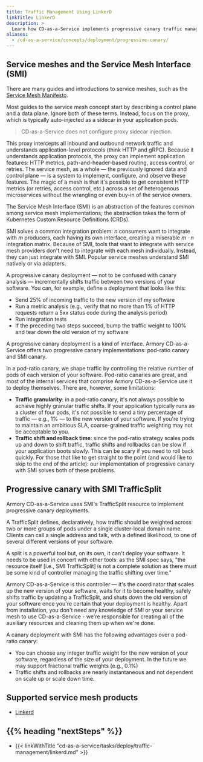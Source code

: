 ```yaml
---
title: Traffic Management Using LinkerD
linkTitle: LinkerD
description: >
  Learn how CD-as-a-Service implements progressive canary traffic management using LinkerD.
aliases: 
  - /cd-as-a-service/concepts/deployment/progressive-canary/
---
```


## Service meshes and the Service Mesh Interface (SMI)

There are many guides and introductions to service meshes, such as the [Service Mesh Manifesto](https://buoyant.io/service-mesh-manifesto/).

Most guides to the service mesh concept start by describing a control plane and a data plane. Ignore both of these terms. Instead, focus on the proxy, which is typically auto-injected as a sidecar in your application pods.

>CD-as-a-Service does not configure proxy sidecar injection.

This proxy intercepts all inbound and outbound network traffic and understands application-level protocols (think HTTP and gRPC). Because it understands application protocols, the proxy can implement application features: HTTP metrics, path-and-header-based routing, access control, or retries. The service mesh, as a whole — the previously ignored data and control plane — is a system to implement, configure, and observe these features. The magic of a mesh is that it's possible to get consistent HTTP metrics (or retries, access control, etc.) across a set of heterogenous microservices without the wrangling or even buy-in of the service owners.

The Service Mesh Interface (SMI) is an abstraction of the features common among service mesh implementations; the abstraction takes the form of Kubernetes Custom Resource Definitions (CRDs).

SMI solves a common integration problem: _n_ consumers want to integrate with _m_ producers, each having its own interface, creating a miserable _m ⋅ n_ integration matrix. Because of SMI, tools that want to integrate with service mesh providers don't need to integrate with each mesh individually. Instead, they can just integrate with SMI. Popular service meshes understand SMI natively or via adapters.   

A progressive canary deployment — not to be confused with canary analysis — incrementally shifts traffic between two versions of your software. You can, for example, define a deployment that looks like this:

- Send 25% of incoming traffic to the new version of my software
- Run a metric analysis (e.g., verify that no more than 1% of HTTP requests return a 5xx status code during the analysis period)
- Run integration tests
- If the preceding two steps succeed, bump the traffic weight to 100% and tear down the old version of my software

A progressive canary deployment is a kind of interface. Armory CD-as-a-Service offers two progressive canary implementations: pod-ratio canary and SMI canary.

In a pod-ratio canary, we shape traffic by controlling the relative number of pods of each version of your software. Pod-ratio canaries are great, and most of the internal services that comprise Armory CD-as-a-Service use it to deploy themselves. There are, however, some limitations:

- **Traffic granularity**: in a pod-ratio canary, it's not always possible to achieve highly granular traffic shifts. If your application typically runs as a cluster of four pods, it's not possible to send a tiny percentage of traffic — e.g., 1% — to the new version of your software. If you're trying to maintain an ambitious SLA, coarse-grained traffic weighting may not be acceptable to you.
- **Traffic shift and rollback time**: since the pod-ratio strategy scales pods up and down to shift traffic, traffic shifts and rollbacks can be slow if your application boots slowly. This can be scary if you need to roll back quickly.
For those that like to get straight to the point (and would like to skip to the end of the article): our implementation of progressive canary with SMI solves both of these problems.

## Progressive canary with SMI TrafficSplit

Armory CD-as-a-Service uses SMI's TrafficSplit resource to implement progressive canary deployments.

A TrafficSplit defines, declaratively, how traffic should be weighted across two or more groups of pods under a single cluster-local domain name. Clients can call a single address and talk, with a defined likelihood, to one of several different versions of your software.

A split is a powerful tool but, on its own, it can't deploy your software. It needs to be used in concert with other tools: as the SMI spec says, "the resource itself [i.e., SMI TrafficSplit] is not a complete solution as there must be some kind of controller managing the traffic shifting over time."

Armory CD-as-a-Service is this controller — it's the coordinator that scales up the new version of your software, waits for it to become healthy, safely shifts traffic by updating a TrafficSplit, and shuts down the old version of your software once you're certain that your deployment is healthy. Apart from installation, you don't need any knowledge of SMI or your service mesh to use CD-as-a-Service - we're responsible for creating all of the auxiliary resources and cleaning them up when we're done.

A canary deployment with SMI has the following advantages over a pod-ratio canary:

- You can choose any integer traffic weight for the new version of your software, regardless of the size of your deployment. In the future we may support fractional traffic weights (e.g., 0.1%)
- Traffic shifts and rollbacks are nearly instantaneous and not dependent on scale up or scale down time.

## Supported service mesh products

* [Linkerd](https://linkerd.io/)


## {{%  heading "nextSteps" %}}

- {{< linkWithTitle "cd-as-a-service/tasks/deploy/traffic-management/linkerd.md" >}}




